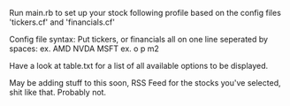 Run main.rb to set up your stock following profile based on the config files 'tickers.cf' and 'financials.cf'

Config file syntax:
  Put tickers, or financials all on one line seperated by spaces: 
    ex. AMD NVDA MSFT
    ex. o p m2

Have a look at table.txt for a list of all available options to be displayed.

May be adding stuff to this soon, RSS Feed for the stocks you've selected, shit like that. Probably not.

